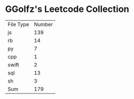 # GGolfz's Leetcode Collection

<table><tr><td>File Type</td><td>Number</td></tr><tr><td>js</td><td>139</td></tr><tr><td>rb</td><td>14</td></tr><tr><td>py</td><td>7</td></tr><tr><td>cpp</td><td>1</td></tr><tr><td>swift</td><td>2</td></tr><tr><td>sql</td><td>13</td></tr><tr><td>sh</td><td>3</td></tr><tr><td>Sum</td><td>179</td></tr></table>